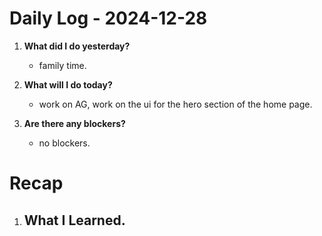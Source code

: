 # Daily Log - 2024-12-28

1. **What did I do yesterday?**

   - family time.

2. **What will I do today?**

   - work on AG, work on the ui for the hero section of the home page.

3. **Are there any blockers?**

   - no blockers.

# Recap
1. **What I Learned.**
   - 